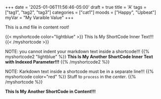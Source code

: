 +++
date = '2025-01-06T11:56:46-05:00'
draft = true
title = 'A'
tags = ["tag1", "tag2", "tag3"]
categories = ["cat1"]
moods = ["Happy", "Upbeat"]
myVar = "My Varaible Value"
+++

This is a.md file in content root!

{{< myshortcode color="lightblue" >}}
    This Is My ShortCode Inner Text!!!
{{< /myshortcode >}}

NOTE: you cannot indent your markdown text inside a shortcode!!!
{{% myshortcode2 "lightblue" %}}
**This Is My Another ShortCode Inner Text with Indexed Parameter!!!**
{{% /myshortcode2 %}}

NOTE: Karkdown text inside a shortcode must be in a separate line!!!
{{% myshortcode color="red" %}}
Stuff to `process` in the *center*.
{{% /myshortcode %}}

**This Is My Another ShortCode in Content!!!**
